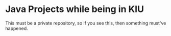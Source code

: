 # Java Projects while being in KIU

This must be a private repository, so if you see this, then something must've happened.
